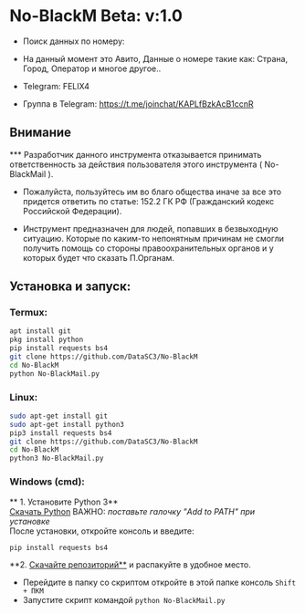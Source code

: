 # No-BlackM Beta: v:1.0
     
* Поиск данных по номеру:
* На данный момент это Авито, Данные о номере такие как: Страна, Город, Оператор
и многое другое..

* Telegram: FELIX4
* Группа в Telegram: https://t.me/joinchat/KAPLfBzkAcB1ccnR

## Внимание
*** Разработчик данного инструмента отказывается принимать 
ответственность за действия 
пользователя этого инструмента ( No-BlackMail ).

* Пожалуйста, пользуйтесь им во благо общества 
иначе за все это придется ответить по статье: 152.2 ГК РФ (Гражданский кодекс Российской Федерации).

* Инструмент предназначен для людей, попавших в безвыходную ситуацию. Которые по каким-то непонятным причинам не смогли получить
помощь со стороны правоохранительных органов и у которых будет что сказать П.Органам.       

## Установка и запуск:
### Termux:
```Bash
apt install git 
pkg install python
pip install requests bs4 
git clone https://github.com/DataSC3/No-BlackM
cd No-BlackM
python No-BlackMail.py
```
### Linux:
```Bash
sudo apt-get install git 
sudo apt-get install python3
pip3 install requests bs4 
git clone https://github.com/DataSC3/No-BlackM
cd No-BlackM
python3 No-BlackMail.py
```
### Windows (cmd):
** 1. Установите Python 3**\
[Скачать Python](https://www.python.org/downloads/) ВАЖНО: _поставьте галочку "Add to PATH" при установке_\
После установки, откройте консоль и введите:
```Bash
pip install requests bs4
```
**2. [Скачайте репозиторий**](https://github.com/DataSC3/No-BlackM) и распакуйте в удобное место.

* Перейдите в папку со скриптом откройте в этой папке консоль `Shift + ПКМ`
* Запустите скрипт командой `python No-BlackMail.py`
